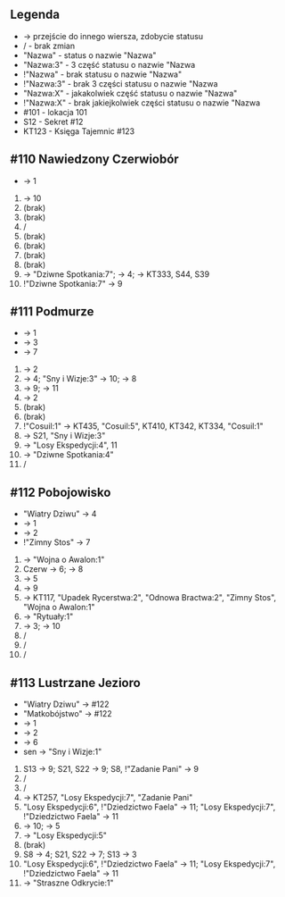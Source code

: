 ## Legenda
* -> przejście do innego wiersza, zdobycie statusu
* / - brak zmian
* "Nazwa" - status o nazwie "Nazwa"
* "Nazwa:3" - 3 część statusu o nazwie "Nazwa
* !"Nazwa" - brak statusu o nazwie "Nazwa"
* !"Nazwa:3" - brak 3 części statusu o nazwie "Nazwa
* "Nazwa:X" - jakakolwiek część statusu o nazwie "Nazwa"
* !"Nazwa:X" - brak jakiejkolwiek części statusu o nazwie "Nazwa
* #101 - lokacja 101
* S12 - Sekret #12
* KT123 - Księga Tajemnic #123

## #110 Nawiedzony Czerwiobór
* -> 1

1. -> 10
2. (brak)
3. (brak)
4. /
5. (brak)
6. (brak)
7. (brak)
8. (brak)
9. -> "Dziwne Spotkania:7"; -> 4; -> KT333, S44, S39
10. !"Dziwne Spotkania:7" -> 9

## #111 Podmurze
* -> 1
* -> 3
* -> 7

1. -> 2
2. -> 4; "Sny i Wizje:3" -> 10; -> 8
3. -> 9; -> 11
4. -> 2
5. (brak)
6. (brak)
7. !"Cosuil:1" -> KT435, "Cosuil:5", KT410, KT342, KT334, "Cosuil:1"
8. -> S21, "Sny i Wizje:3"
9. -> "Losy Ekspedycji:4", 11
10. -> "Dziwne Spotkania:4"
11. /

## #112 Pobojowisko
* "Wiatry Dziwu" -> 4
* -> 1
* -> 2
* !"Zimny Stos" -> 7

1. -> "Wojna o Awalon:1"
2. Czerw -> 6; -> 8
3. ->  5
4. -> 9
5. -> KT117, "Upadek Rycerstwa:2", "Odnowa Bractwa:2", "Zimny Stos", "Wojna o Awalon:1"
6. -> "Rytuały:1"
7. -> 3; -> 10
8. /
9. /
10. /

## #113 Lustrzane Jezioro
* "Wiatry Dziwu" -> #122
* "Matkobójstwo" -> #122
* -> 1
* -> 2
* -> 6
* sen -> "Sny i Wizje:1"

1. S13 -> 9; S21, S22 -> 9; S8, !"Zadanie Pani" -> 9
2. /
3. /
4. -> KT257,  "Losy Ekspedycji:7", "Zadanie Pani"
5. "Losy Ekspedycji:6", !"Dziedzictwo Faela" -> 11; "Losy Ekspedycji:7", !"Dziedzictwo Faela" -> 11
6. -> 10; -> 5
7. -> "Losy Ekspedycji:5"
8. (brak)
9. S8 -> 4; S21, S22 -> 7; S13 -> 3
10. "Losy Ekspedycji:6", !"Dziedzictwo Faela" -> 11; "Losy Ekspedycji:7", !"Dziedzictwo Faela" -> 11
11. -> "Straszne Odkrycie:1"
